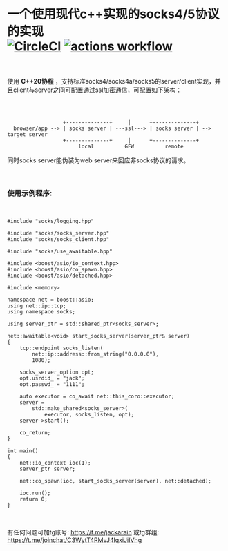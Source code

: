 一个使用现代c++实现的socks4/5协议的实现
<BR>
[![CircleCI](https://dl.circleci.com/status-badge/img/gh/Jackarain/libsocks/tree/master.svg?style=shield)](https://dl.circleci.com/status-badge/redirect/gh/Jackarain/libsocks/tree/master)
[![actions workflow](https://github.com/jackarain/libsocks/actions/workflows/Build.yml/badge.svg)](https://github.com/Jackarain/libsocks/actions)
<BR>
<BR>
=======================================

使用 **C++20协程** ，支持标准socks4/socks4a/socks5的server/client实现，并且client与server之间可配置通过ssl加密通信，可配置如下架构：

<BR>

~~~

                  +--------------+     |      +--------------+
  browser/app --> | socks server | ---ssl---> | socks server | --> target server
                  +--------------+     |      +--------------+
                       local          GFW          remote
~~~

同时socks server能伪装为web server来回应非socks协议的请求。

<BR>

### 使用示例程序:
<BR>

```
#include "socks/logging.hpp"

#include "socks/socks_server.hpp"
#include "socks/socks_client.hpp"

#include "socks/use_awaitable.hpp"

#include <boost/asio/io_context.hpp>
#include <boost/asio/co_spawn.hpp>
#include <boost/asio/detached.hpp>

#include <memory>

namespace net = boost::asio;
using net::ip::tcp;
using namespace socks;

using server_ptr = std::shared_ptr<socks_server>;

net::awaitable<void> start_socks_server(server_ptr& server)
{
	tcp::endpoint socks_listen(
		net::ip::address::from_string("0.0.0.0"),
		1080);

	socks_server_option opt;
	opt.usrdid_ = "jack";
	opt.passwd_ = "1111";

	auto executor = co_await net::this_coro::executor;
	server =
		std::make_shared<socks_server>(
			executor, socks_listen, opt);
	server->start();

	co_return;
}

int main()
{
	net::io_context ioc(1);
	server_ptr server;

	net::co_spawn(ioc, start_socks_server(server), net::detached);

	ioc.run();
	return 0;
}
```
<BR>

有任何问题可加tg账号: https://t.me/jackarain 或tg群组: https://t.me/joinchat/C3WytT4RMvJ4lqxiJiIVhg
